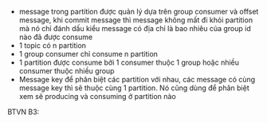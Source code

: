 - message trong partition được quản lý dựa trên group consumer và offset message, khi commit message thì message không
  mất đi khỏi partition mà nó chỉ đánh dấu kiểu message có địa chỉ là bao nhiêu của group id nào đã được consume
- 1 topic có n partition
- 1 group consumer chỉ consume n partition
- 1 partition được consume bởi 1 consumer thuộc 1 group hoặc nhiều consumer thuộc nhiều group
- Message key để phân biệt các partition với nhau, các message có cùng message key thì sẽ thuộc cùng 1 partition.
  Nó cũng dùng để phân biệt xem sẽ producing và consuming ở partition nào



BTVN B3:

